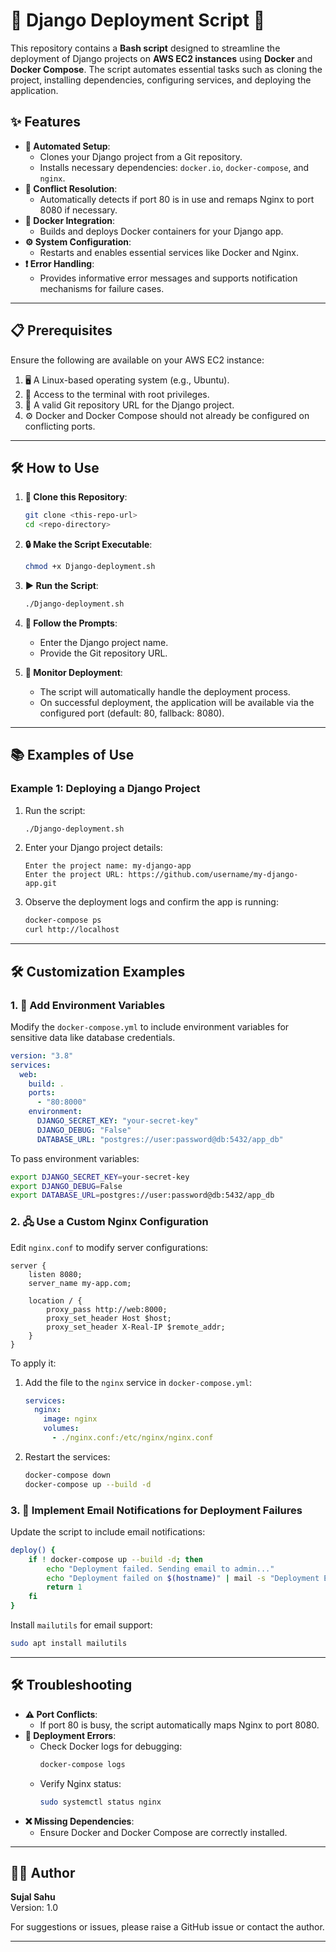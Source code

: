 # 🌟 Django Deployment Script 🌟

This repository contains a **Bash script** designed to streamline the deployment of Django projects on **AWS EC2 instances** using **Docker** and **Docker Compose**. The script automates essential tasks such as cloning the project, installing dependencies, configuring services, and deploying the application.

## ✨ Features

- **🚀 Automated Setup**:
  - Clones your Django project from a Git repository.
  - Installs necessary dependencies: `docker.io`, `docker-compose`, and `nginx`.
- **🔧 Conflict Resolution**:
  - Automatically detects if port 80 is in use and remaps Nginx to port 8080 if necessary.
- **🐳 Docker Integration**:
  - Builds and deploys Docker containers for your Django app.
- **⚙️ System Configuration**:
  - Restarts and enables essential services like Docker and Nginx.
- **❗ Error Handling**:
  - Provides informative error messages and supports notification mechanisms for failure cases.

---

## 📋 Prerequisites

Ensure the following are available on your AWS EC2 instance:
1. 🖥️ A Linux-based operating system (e.g., Ubuntu).
2. 🔑 Access to the terminal with root privileges.
3. 📂 A valid Git repository URL for the Django project.
4. ⚙️ Docker and Docker Compose should not already be configured on conflicting ports.

---

## 🛠️ How to Use

1. **🔗 Clone this Repository**:
   ```bash
   git clone <this-repo-url>
   cd <repo-directory>
   ```

2. **🔒 Make the Script Executable**:
   ```bash
   chmod +x Django-deployment.sh
   ```

3. **▶️ Run the Script**:
   ```bash
   ./Django-deployment.sh
   ```

4. **📜 Follow the Prompts**:
   - Enter the Django project name.
   - Provide the Git repository URL.

5. **👀 Monitor Deployment**:
   - The script will automatically handle the deployment process.
   - On successful deployment, the application will be available via the configured port (default: 80, fallback: 8080).

---

## 📚 Examples of Use

### Example 1: Deploying a Django Project

1. Run the script:
   ```bash
   ./Django-deployment.sh
   ```

2. Enter your Django project details:
   ```
   Enter the project name: my-django-app
   Enter the project URL: https://github.com/username/my-django-app.git
   ```

3. Observe the deployment logs and confirm the app is running:
   ```bash
   docker-compose ps
   curl http://localhost
   ```

---

## 🛠️ Customization Examples

### 1. **🔐 Add Environment Variables**
Modify the `docker-compose.yml` to include environment variables for sensitive data like database credentials.

```yaml
version: "3.8"
services:
  web:
    build: .
    ports:
      - "80:8000"
    environment:
      DJANGO_SECRET_KEY: "your-secret-key"
      DJANGO_DEBUG: "False"
      DATABASE_URL: "postgres://user:password@db:5432/app_db"
```

To pass environment variables:
```bash
export DJANGO_SECRET_KEY=your-secret-key
export DJANGO_DEBUG=False
export DATABASE_URL=postgres://user:password@db:5432/app_db
```

### 2. **🖧 Use a Custom Nginx Configuration**

Edit `nginx.conf` to modify server configurations:
```nginx
server {
    listen 8080;
    server_name my-app.com;

    location / {
        proxy_pass http://web:8000;
        proxy_set_header Host $host;
        proxy_set_header X-Real-IP $remote_addr;
    }
}
```

To apply it:
1. Add the file to the `nginx` service in `docker-compose.yml`:
   ```yaml
   services:
     nginx:
       image: nginx
       volumes:
         - ./nginx.conf:/etc/nginx/nginx.conf
   ```

2. Restart the services:
   ```bash
   docker-compose down
   docker-compose up --build -d
   ```

### 3. **📧 Implement Email Notifications for Deployment Failures**

Update the script to include email notifications:
```bash
deploy() {
    if ! docker-compose up --build -d; then
        echo "Deployment failed. Sending email to admin..."
        echo "Deployment failed on $(hostname)" | mail -s "Deployment Error" admin@example.com
        return 1
    fi
}
```

Install `mailutils` for email support:
```bash
sudo apt install mailutils
```

---

## 🛠️ Troubleshooting

- **⚠️ Port Conflicts**:
  - If port 80 is busy, the script automatically maps Nginx to port 8080.
- **🐳 Deployment Errors**:
  - Check Docker logs for debugging:
    ```bash
    docker-compose logs
    ```
  - Verify Nginx status:
    ```bash
    sudo systemctl status nginx
    ```
- **❌ Missing Dependencies**:
  - Ensure Docker and Docker Compose are correctly installed.

---

## 👨‍💻 Author

**Sujal Sahu**  
Version: 1.0  

For suggestions or issues, please raise a GitHub issue or contact the author.  

---


